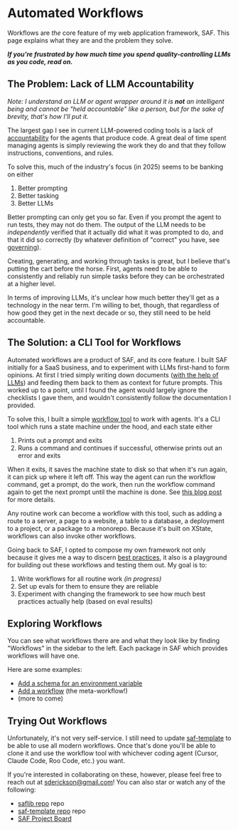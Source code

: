 # Automated Workflows

Workflows are _the_ core feature of my web application framework, SAF. This page explains what they are and the problem they solve.

**_If you're frustrated by how much time you spend quality-controlling LLMs as you code, read on._**

## The Problem: Lack of LLM Accountability

_Note: I understand an LLM or agent wrapper around it is **not** an intelligent being and cannot be "held accountable" like a person, but for the sake of brevity, that's how I'll put it._

The largest gap I see in current LLM-powered coding tools is a lack of [accountability](https://scotterickson.info/blog/2025-05-24-Accountability-and-Gaslighting) for the agents that produce code. A great deal of time spent managing agents is simply reviewing the work they do and that they follow instructions, conventions, and rules.

To solve this, much of the industry's focus (in 2025) seems to be banking on either

1. Better prompting
2. Better tasking
3. Better LLMs

Better prompting can only get you so far. Even if you prompt the agent to run tests, they may not do them. The output of the LLM needs to be _independently_ verified that it actually did what it was prompted to do, and that it did so correctly (by whatever definition of "correct" you have, see [governing](https://scotterickson.info/blog/2025-06-14-governing-products)).

Creating, generating, and working through tasks is great, but I believe that's putting the cart before the horse. First, agents need to be able to consistently and reliably run simple tasks before they can be orchestrated at a higher level.

In terms of improving LLMs, it's unclear how much better they'll get as a technology in the near term. I'm willing to bet, though, that regardless of how good they get in the next decade or so, they still need to be held accountable.

## The Solution: a CLI Tool for Workflows

Automated workflows are a product of SAF, and its core feature. I built SAF initially for a SaaS business, and to experiment with LLMs first-hand to form opinions. At first I tried simply writing down documents ([with the help of LLMs](https://scotterickson.info/blog/2025-03-27-doc-driven-ai)) and feeding them back to them as context for future prompts. This worked up to a point, until I found the agent would largely ignore the checklists I gave them, and wouldn't consistently follow the documentation I provided.

To solve this, I built a simple [workflow tool](https://scotterickson.info/blog/2025-05-10-workflow-first-iteration) to work with agents. It's a CLI tool which runs a state machine under the hood, and each state either

1. Prints out a prompt and exits
2. Runs a command and continues if successful, otherwise prints out an error and exits

When it exits, it saves the machine state to disk so that when it's run again, it can pick up where it left off. This way the agent can run the workflow command, get a prompt, do the work, then run the workflow command again to get the next prompt until the machine is done. See [this blog post](https://scotterickson.info/blog/2025-05-10-workflow-first-iteration) for more details.

Any routine work can become a workflow with this tool, such as adding a route to a server, a page to a website, a table to a database, a deployment to a project, or a package to a monorepo. Because it's built on XState, workflows can also invoke other workflows.

Going back to SAF, I opted to compose my own framework not only because it gives me a way to discern [best practices](./best-practices.md), it also is a playground for building out these workflows and testing them out. My goal is to:

1. Write workflows for all routine work _(in progress)_
2. Set up evals for them to ensure they are reliable
3. Experiment with changing the framework to see how much best practices actually help (based on eval results)

## Exploring Workflows

You can see what workflows there are and what they look like by finding "Workflows" in the sidebar to the left. Each package in SAF which provides workflows will have one.

Here are some examples:

- [Add a schema for an environment variable](./env/docs/workflows/add-env-var.md)
- [Add a workflow](./workflows/docs/workflows/add-workflow.md) (the meta-workflow!)
- (more to come)

## Trying Out Workflows

Unfortunately, it's not very self-service. I still need to update [saf-template](https://github.com/sderickson/saf-template) to be able to use all modern workflows. Once that's done you'll be able to clone it and use the workflow tool with whichever coding agent (Cursor, Claude Code, Roo Code, etc.) you want.

If you're interested in collaborating on these, however, please feel free to reach out at [sderickson@gmail.com](mailto:sderickson@gmail.com)! You can also star or watch any of the following:

- [saflib repo](https://github.com/sderickson/saflib) repo
- [saf-template repo](https://github.com/sderickson/saf-template) repo
- [SAF Project Board](https://github.com/users/sderickson/projects/2/views/3)
